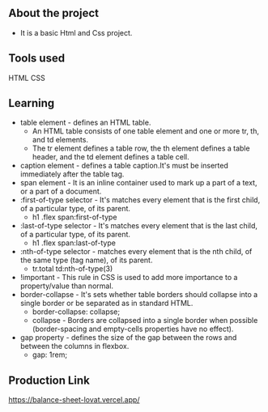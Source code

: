 ## About the project

* It is a basic Html and Css project.

## Tools used

HTML
CSS

## Learning

* table element - defines an HTML table.
    * An HTML table consists of one table element and one or more tr, th, and td elements.
    * The tr element defines a table row, the th element defines a table header, and the td element defines a table cell.
* caption element - defines a table caption.It's must be inserted immediately after the table tag.
* span element -  It is an inline container used to mark up a part of a text, or a part of a document.
* :first-of-type selector - It's matches every element that is the first child, of a particular type, of its parent.
    * h1 .flex span:first-of-type
* :last-of-type selector - It's matches every element that is the last child, of a particular type, of its parent.
    * h1 .flex span:last-of-type
* :nth-of-type selector - matches every element that is the nth child, of the same type (tag name), of its parent.
    * tr.total td:nth-of-type(3)
* !important - This rule in CSS is used to add more importance to a property/value than normal.
* border-collapse - It's sets whether table borders should collapse into a single border or be separated as in standard HTML.
    * border-collapse: collapse;
    * collapse - Borders are collapsed into a single border when possible (border-spacing and empty-cells properties have no effect).
* gap property - defines the size of the gap between the rows and between the columns in flexbox.
    * gap: 1rem;


## Production Link

https://balance-sheet-lovat.vercel.app/
